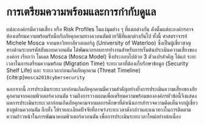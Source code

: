 # การเตรียมความพร้อมและการกำกับดูแล

แต่ละองค์กรมีความเสี่ยง หรือ Risk Profiles ในแง่มุมต่าง ๆ ที่แตกต่างกัน ดังนั้นแต่ละองค์กรอาจต้องเตรียมความพร้อมรับมือกับภัยคุกคามทางควอนตัมด้วยวิธีที่แตกต่างกันไป ทั้งนี้ ศาสตราจารย์ Michele Mosca จากมหาวิทยาลัยวอเตอร์ลู (University of Waterloo) ซึ่งเป็นผู้เชี่ยวชาญทางด้านระบบรหัสลับแบบควอนตัม ได้พัฒนากรอบการทำงานสำหรับการเริ่มต้นประเมินความเสี่ยงขององค์กร เรียกว่า โมเดล Mosca (Mosca Model) ซึ่งประกอบไปด้วย 3 ตัวแปรสำคัญ ได้แก่ ระยะเวลาในการเตรียมความพร้อม (Migration Time) ระยะเวลาที่ต้องเก็บรักษาข้อมูล (Security Shelf Life) และ ระยะเวลาก่อนเกิดภัยคุกคาม (Threat Timeline) {cite:p}`mosca2018cybersecurity`

นอกจากนี้ การประเมินระยะเวลาก่อนเกิดภัยคุกคามมีความสำคัญอย่างยิ่งการประเมินความเสี่ยงของภัยคุกคามจากคอมพิวเตอร์ควอนตัม รวมถึงการวางแผนเพื่อเตรียมความพร้อมขององค์กรหัวข้อนี้จึงแสดงผลการประเมินระยะเวลาก่อนเกิดภัยคุกคามจากผลการศึกษาที่ดำเนินการสำรวจความคิดเห็นจากผู้เชี่ยวชาญด้านควอนตัม อีกทั้ง ให้รายละเอียดปัจจัยที่อาจเร่งระยะเวลาดังกล่าวและแนวทางในการติดตามความก้าวหน้าในการพัฒนาคอมพิวเตอร์ควอนตัม เพื่อการประเมินระยะเวลาใหม่อย่างต่อเนื่อง